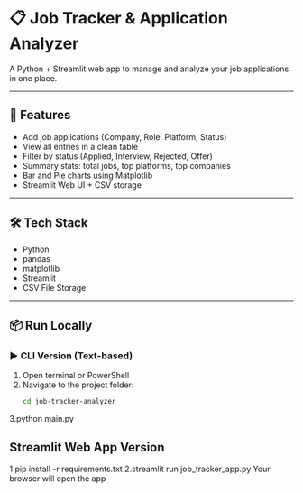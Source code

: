 # 📋 Job Tracker & Application Analyzer

A Python + Streamlit web app to manage and analyze your job applications in one place.

---

## 🚀 Features

- Add job applications (Company, Role, Platform, Status)
- View all entries in a clean table
- Filter by status (Applied, Interview, Rejected, Offer)
- Summary stats: total jobs, top platforms, top companies
- Bar and Pie charts using Matplotlib
- Streamlit Web UI + CSV storage

---

## 🛠 Tech Stack

- Python
- pandas
- matplotlib
- Streamlit
- CSV File Storage

---

## 📦 Run Locally

### ▶ CLI Version (Text-based)

1. Open terminal or PowerShell
2. Navigate to the project folder:
   ```bash
   cd job-tracker-analyzer
3.python main.py


## Streamlit Web App Version

1.pip install -r requirements.txt
2.streamlit run job_tracker_app.py
Your browser will open the app
